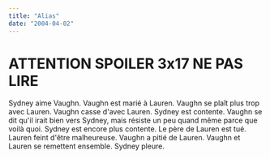 ```yaml
---
title: "Alias"
date: "2004-04-02"
---
```


# ATTENTION SPOILER 3x17 NE PAS LIRE

Sydney aime Vaughn. Vaughn est marié à Lauren. Vaughn se plaît plus trop avec Lauren. Vaughn casse d'avec Lauren. Sydney est contente. Vaughn se dit qu'il irait bien vers Sydney, mais résiste un peu quand même parce que voilà quoi. Sydney est encore plus contente. Le père de Lauren est tué. Lauren feint d'être malheureuse. Vaughn a pitié de Lauren. Vaughn et Lauren se remettent ensemble. Sydney pleure.
